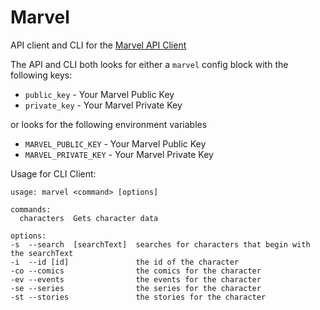 Marvel
======

API client and CLI for the [Marvel API Client](http://developer.marvel.com/)

The API and CLI both looks for either a `marvel` config block with the following keys:

* `public_key` - Your Marvel Public Key
* `private_key` - Your Marvel Private Key

or looks for the following environment variables

* `MARVEL_PUBLIC_KEY` - Your Marvel Public Key
* `MARVEL_PRIVATE_KEY` - Your Marvel Private Key


Usage for CLI Client:

```
usage: marvel <command> [options]

commands:
  characters  Gets character data

options:
-s  --search  [searchText]  searches for characters that begin with the searchText
-i  --id [id]               the id of the character
-co --comics                the comics for the character
-ev --events                the events for the character
-se --series                the series for the character
-st --stories               the stories for the character
```
